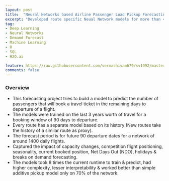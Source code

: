 ```yaml
---
layout: post
title:  "Neural Networks based Airline Passenger Load Pickup Forecasting"
excerpt: "Developed route specific Neual Network models for more than 400 routes to predict unconstrained cabin-level load factor pickup for flights to depart 90 days in future."
tag:
- Deep Learning
- Neural Networks
- Demand Forecast
- Machine Learning
- R
- SQL
- H2O.ai

feature: https://raw.githubusercontent.com/vermashivam679/sv1992/master/assets/img/Neural_nets.jpg
comments: false
---
```


### Overview
- This forecasting project tries to build a model to predict the number of passengers that will book a travel ticket in the remaining days to departure of a flight.  
- The models were trained on the last 3 years worth of travel for a booking window of 90 days to departure.
- Every route has a separate model based on its history (New routes take the history of a similar route as proxy).
- The forecast period is for future 90 departure dates for a network of around 1400 daily flights.
- Captured the impact of capacity changes, competition flight positioning, seasonality, current booked position, Net Days Out (NDO), holidays & breaks on demand forecasting.
- The models took 8 times the current runtime to train & predict, had higher complexity, lesser interpretability & worked better than simple additive pickup model only on 70% of the network.  








